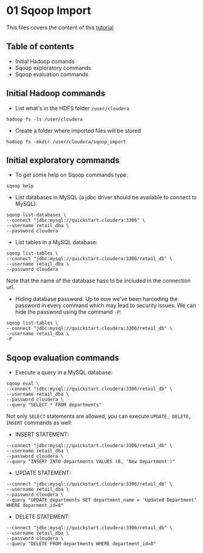 # 01 Sqoop Import

This files covers the content of this [tutorial](https://www.youtube.com/watch?v=hY9nnU4PTFw&index=9&list=PLf0swTFhTI8rJvGpOp-LujOcpk-Rlz-yE)

## Table of contents

* Initial Hadoop comands
* Sqoop exploratory commands
* Sqoop evaluation commands

## Initial Hadoop commands 

* List what's in the HDFS folder `/user/cloudera`

```
hadoop fs -ls /user/cloudera
```

* Create a folder where imported files will be stored

```
hadoop fs -mkdir /user/cloudera/sqoop_import
```

## Initial exploratory commands

* To get some help on Sqoop commands type:

```
sqoop help
```

* List databases in MySQL (a jdbc driver should be available to connect to MySQL):

```
sqoop list-databases \
--connect "jdbc:mysql://quickstart.cloudera:3306" \
--username retail_dba \
--password cloudera
```

* List tables in a MySQL database:

```
sqoop list-tables \
--connect "jdbc:mysql://quickstart.cloudera:3306/retail_db" \
--username retail_dba \
--password cloudera
```

Note that the name of the database hass to be included in the connection url.

* Hiding database password. Up to now we've been harcoding the password in every command
  which may lead to security issues. We can hide the password using the command `-P`:

```
sqoop list-tables \
--connect "jdbc:mysql://quickstart.cloudera:3306/retail_db" \
--username retail_dba \
-P
```


## Sqoop evaluation commands

* Execute a query in a MySQL database:

```
sqoop eval \
--connect "jdbc:mysql://quickstart.cloudera:3306/retail_db" \
--username retail_dba \
--password cloudera \
--query "SELECT * FROM departments"
```

Not only `SELECT` statements are allowed, you can execute `UPDATE, DELETE, INSERT` commands as well:

* INSERT STATEMENT:

```
--connect "jdbc:mysql://quickstart.cloudera:3306/retail_db" \
--username retail_dba \
--password cloudera \
--query "INSERT INTO departments VALUES (8, 'New Department')"
```

* UPDATE STATEMENT:

```
--connect "jdbc:mysql://quickstart.cloudera:3306/retail_db" \
--username retail_dba \
--password cloudera \
--query "UPDATE departments SET department_name = 'Updated Department' WHERE deparment_id=8"
```

* DELETE STATEMENT:
```
--connect "jdbc:mysql://quickstart.cloudera:3306/retail_db" \
--username retail_dba \
--password cloudera \
--query "DELETE FROM departments WHERE department_id=8"
```

